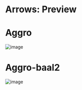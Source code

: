 # Arrows: Preview

# Aggro
![image](https://i.imgur.com/T4upTgZ.png)

# Aggro-baal2
![image](https://i.imgur.com/NhiAY3Q.png)
